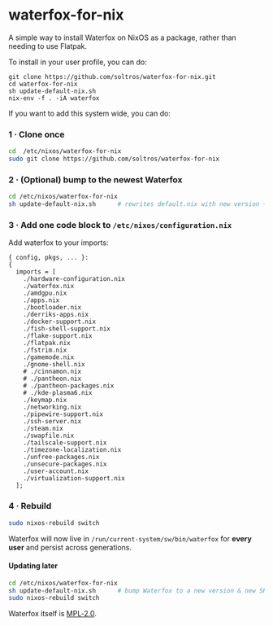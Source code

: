 # waterfox-for-nix
A simple way to install Waterfox on NixOS as a package, rather than needing to use Flatpak.


To install in your user profile, you can do:
```
git clone https://github.com/soltros/waterfox-for-nix.git
cd waterfox-for-nix
sh update-default-nix.sh
nix-env -f . -iA waterfox
```
If you want to add this system wide, you can do:

### 1 · Clone once

```bash
cd  /etc/nixos/waterfox-for-nix
sudo git clone https://github.com/soltros/waterfox-for-nix 
```

### 2 · (Optional) bump to the newest Waterfox

```bash
cd /etc/nixos/waterfox-for-nix
sh update-default-nix.sh      # rewrites default.nix with new version + hash
```

### 3 · Add **one** code block to `/etc/nixos/configuration.nix`

Add waterfox to your imports:
```
{ config, pkgs, ... }:
{
  imports = [
    ./hardware-configuration.nix
    ./waterfox.nix
    ./amdgpu.nix
    ./apps.nix
    ./bootloader.nix
    ./derriks-apps.nix
    ./docker-support.nix
    ./fish-shell-support.nix
    ./flake-support.nix
    ./flatpak.nix
    ./fstrim.nix
    ./gamemode.nix
    ./gnome-shell.nix
    # ./cinnamon.nix
    # ./pantheon.nix
    # ./pantheon-packages.nix
    # ./kde-plasma6.nix
    ./keymap.nix
    ./networking.nix
    ./pipewire-support.nix
    ./ssh-server.nix
    ./steam.nix
    ./swapfile.nix
    ./tailscale-support.nix
    ./timezone-localization.nix
    ./unfree-packages.nix
    ./unsecure-packages.nix
    ./user-account.nix
    ./virtualization-support.nix
  ];
```
### 4 · Rebuild

```bash
sudo nixos-rebuild switch
```

Waterfox will now live in `/run/current-system/sw/bin/waterfox` for **every
user** and persist across generations.

#### Updating later

```bash
cd /etc/nixos/waterfox-for-nix
sh update-default-nix.sh      # bump Waterfox to a new version & new SHA hash
sudo nixos-rebuild switch
```

Waterfox itself is [MPL‑2.0](https://www.mozilla.org/MPL/2.0/). 
